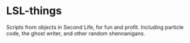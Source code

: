 # LSL-things
Scripts from objects in Second Life, for fun and profit. Including particle code, the ghost writer, and other random shennanigans.
